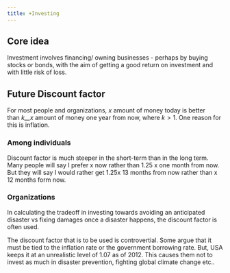 ```yaml
---
title: +Investing
---
```



## Core idea

Investment involves financing/ owning businesses - perhaps by buying stocks or bonds, with the aim of getting a good return on investment and with little risk of loss.

## Future Discount factor

For most people and organizations, _x_ amount of money today is better than _k__x_ amount of money one year from now, where _k_ > 1\. One reason for this is inflation.

### Among individuals

Discount factor is much steeper in the short-term than in the long term. Many people will say I prefer x now rather than 1.25 x one month from now. But they will say I would rather get 1.25x 13 months from now rather than x 12 months form now.

### Organizations

In calculating the tradeoff in investing towards avoiding an anticipated disaster vs fixing damages once a disaster happens, the discount factor is often used.

The discount factor that is to be used is controvertial. Some argue that it must be tied to the inflation rate or the government borrowing rate. But, USA keeps it at an unrealistic level of 1.07 as of 2012. This causes them not to invest as much in disaster prevention, fighting global climate change etc..
